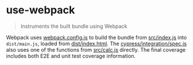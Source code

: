 # use-webpack

> Instruments the built bundle using Webpack

Webpack uses [webpack.config.js](webpack.config.js) to build the bundle from [src/index.js](src/index.js) into `dist/main.js`, loaded from [dist/index.html](dist/index.html). The [cypress/integration/spec.js](cypress/integration/spec.js) also uses one of the functions from [src/calc.js](src/calc.js) directly. The final coverage includes both E2E and unit test coverage information.
